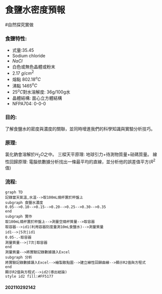 # 食鹽水密度預報
#自然探究實做 
### 食鹽特性: 
- 式量:35.45
- Sodium chloride
- $NaCl$
- 白色或無色晶體或粉末
- 2.17 $g/cm^2$
- 熔點 802.18$^oC$
- 沸點 1465$^oC$
- 25$^oC$對水溶解度: 36g/100g水
- 晶體結構: 面心立方體結構
- NFPA704: 0-0-0

 ### 目的:
 了解食鹽水的密度與濃度的關聯，並同時增進我們的科學知識與實驗分析技巧。
 
 ### 原理:
 氯化鈉會溶解於$H_2O$之中。
 三樑天平原理: 地球引力+待測物質量+砝碼質量。
 線性回歸原理:  電腦依數據分析找出一條最平均的直線，並分析他的誤差值平方($R^2$值)
 
 ### 流程:
```mermaid
graph TD
記錄當天氣溫,水溫-->取100mL燒杯置於秤盤上
subgraph 食鹽水濃度
0.05-->0.10-->0.15-->0.20-->0.25-->0.30-->0.35
end
subgraph 實作
取100mL燒杯置於秤盤上-->測量空燒杯質量-->取容器
取容器-->id1(利用容器刻度量測10mL食鹽水)-->測量質量
id1-->|5次|id1
0.05-.-取容器
測量質量-->|7次|取容器
end
測量質量-->將實驗記錄數據讀入Excel
subgraph 分析
將實驗記錄數據讀入Excel-->繪製散點圖-->建立線性回歸曲線-->顯示R2值與方程式
end
顯示R2值與方程式-->id2(導出結論)
style id2 fill:#FF5177
```

#### 202110292142
